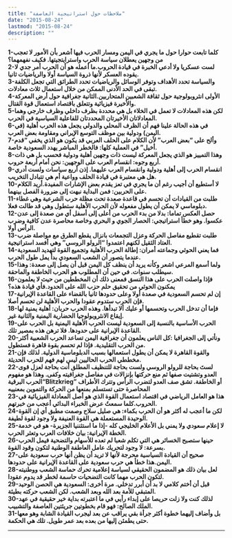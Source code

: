 ```yaml
---
title: "ملاحظات حول استراتيجية العاصفة"
date: "2015-08-24"
lastmod: "2015-08-24"
description: ""
---
```

**1-كلما تابعت حوارا حول ما يجري في اليمن ومسار الحرب فيها أشعر بأن الأمور لا تعجب من وجهين يعطلان سياسة الحرب واسترايتجيتها. فكيف نفهمهما؟  
2-لست عسكريا ولا أدعي الخبرة في قيادة الحروب.ما أعمله هو أن الحرب أمر جدي لا يقوده العسكر لأنها ذروة السياسة أولا والرياضيات ثانيا.  
3-والسياسة تحدد الأهداف وتوفر الوسائل والرياضيات تحدد الطرائق التي تجعل الكلفة تبقى في الحد الأدنى الممكن من خلال استعمال ثلاث معادلات.  
4-الأولى انثروبولوجية حول ثقافة الشعبين المتحاربين.الثانية جغرافية حول أرض المعركة والأخيرة فيزيائية وتتعلق باقتصاد استعمال قوة القتال.  
5-لكن هذه المعادلات لا تعمل في الخلاء بل هي محددة بظرف داخلي وظرف خارجي وهما المعادلاتان الأخيرتان المحددتان للفاعلية السياسية في الحرب.  
6-في هذه الحالة علينا فهم أن الظرف المحلي والدولي يجعل هذه الحرب أهلية (في اليمن) ودولية بين موظف التوسع الإيراني ومقاومة بعض العرب.  
7-وألح على “بعض العرب” لأن الكلام على الحلف العربي قد يكون هو الذي يخفي “قدم أخيل” في العملية كلها: فالخطر المباشر يهدد السعودية خاصة.  
8-وهذا التمييز هو الذي يجعل المعركة ليست ذات وجهين أهلية ودولية فحسب بل هي ذات أربع وجوه: انقسام العرب على الوجهين: نحن أمام أربعة حروب.  
9-انقسام الحرب إلى أهلية ودولية وانقسام العرب عليهما. إذن أربع سياسات ولست أدري هل هي معتبرة في قيادة الحلف وواعية أم هي تتبادل التخريب.  
10-لا أستطيع أن أجيب رغم أن ما يجري في تعز يقدم بعض الإشارات المفيدة.أريد الكلام على الحربين: فمن البداية نبهت إلى ضرورة الفصل بينهما.  
11-طلبت من القيادات أن تحسم في قاعدة صعدة تحت مظلة حرب الشرعية وهي غطاء دبلوماسي لا يمكن أن يطول مفعوله لأن الحرب الأهلية ستطول وهي قد طالت فعلا.  
12-حصل العكس تماما: بدلا من بدء الحرب من أعلى إلى أسفل أي من صعدة إلى عدن عكسوا. وهو خطأ استراتيجي: الحصار الجوي و البحري وخاصة محاصرة عدن كافية وضرب الرأس أولا.  
13-طلبت تقطيع مفاصل الحركة وعزل التجمعات بانزال يقطع الطرق مع مواصلة ضرب العتاد الثقيل لكنهم اعتمدوا “الرولو الروسي” وهي أفسد استراتيجية.  
14-فما يعني الحوثي وجماعته أمران: إطالة الحرب الأهلية وتجميع القوة لتهديد السعودية عندما يتصور أن الشعب السعودي بدأ يمل طول الحرب.  
15-ولما أسمع المرعي اشعر وكأنه يريد أن ينظف كل اليمن قبل أن يصل إلى صعدة: وهذا سيطلب سنوات. في حين أن المطلوب هو الحرب الخاطفة والماحقة.  
16-فإذا واصلت الحرب على هذا النسق فمعنى ذلك أن المخططين من حيث لا يعلمون يمكنون الحوثي من تحقيق حلم حزب الله على الحدود.فأي قيادة هذه؟  
17-إن لم تحسم السعودية في صعدة أولا وعلى حدودها ثانيا بالقضاء على القاعدة الإيرانية فإن الحرب ستدوم عقودا والحرب الأهلية لن تحسم أصلا.  
18-فإما أن تدخل الحرب وتحسمها أو عليك ألا تبدأها. وهذه الحرب حربان: أهلية يمنية لها إيقاع الانثروبولوجيا الحضارية اليمنية والثانية غير.  
19-الحرب الأساسية بالنسبة إلى السعودية ليست الحرب الأهلية اليمنية بل الحرب على القاعدة الإيرانية على حدودها. فلا ترهن هذه بمصير تلك.  
20-ونأتي إلى الجغرافيا :كل الناس يعلمون أن جغرافية اليمن تساعد الحرب الشعبية أكثر من الحرب التقليدية. فإذا لم تحسم بقوة قاهرة فستطول.  
21-والقوة القاهرة لا يمكن أن يطول استعمالها بسبب الدبلوماسية الدولية. لذلك فإن مخططي الحرب الحاليين ليس لهم فهم للحرب الحديثة.  
22-لستَ بحاجة للرولو الروسي ولست بحاجة للتنظيف المطلق أنت بحاجة لعزل قوى العدو وتشتيت صفها ثم منع حركتها بإنزالات في مفاصل جغرافيته وكفى. وهذا هو مفهوم “الحرب البرقيةBlitzkrieg” أو الخاطفة. تشق صف العدو لتضرب الرأس وتترك الأطراف المحاصرة حتى تستسلم بمنعها من الحركة والتموين بمعنييه  
23-هذا هو العامل الرياضي في اقتصاد استعمال القوة الذي هو أصل المعادلة الفيزيائية في الحروب.كلما سمعتُ عرض الخبراء البدائي أعجب من خبرتهم.  
24-لكن ما أعجب له أكثر هو أن الحرب بكماء: هي صليل سلاح وصمت مطبق أي إن القوة الوحيدة المستعملة هي القوة العنيفة ولا وجود لقوة لطيفة.  
25-لا إعلام سعودي ولا يمني بل الأعلام الخليجي كله -إذا ما استثننيا الجزيرة- هو في خدمة الخطة الإيرانية: بيان خلافات العرب وتعثر الحرب.  
26-حينها ستصبح الخسائر هي التي تكلم شعبا لم تعده للأسهام والتضحية فيمل الحرب بسرعة: لا وجود لتحريك عامل العاطفة الوطنية لتكون وقود القوة.  
27-صحيح أن القيادة السياسية محرجة لأنها لا تريد أن يظن أنها حرب سعودية على اليمن.هذا خطأ هي حرب سعودية على القاعدة الإيرانية على حدودها.  
28-لعل بيان ذلك هو المضمون الحقيقي لسياسة إعلامية تحرك حماسة الشعب ووطنيته لتكون الحرب مهما كانت التضحيات حاسمة لخطر قد يدوم عقودا.  
29-قبل أن أختم كلامي لا بد أن أبرر تدخلي. مرة أخرى: السعودية هي الحصن الوحيد المتبقي للأمة بعد الله وبعد الشعب. لكن الشعب حركته بطيئة.  
30-لذلك كنت ولا زلت حريصا على إبداء رأيي في ما اعتبرته بداية خير حقيقية في عهد الملك الصالح: فهو قام بخطوتين جريئتين العاصفة والتشبيب.  
31-بل وأضاف إليهما خطوة أكثر جرأة بقي يراقب عن بعد ليجرب القيادة الشابة وهو معها حتى يطمئن إليها من بعده بعد عمر طويل. تلك هي الحكمة.**

---

###